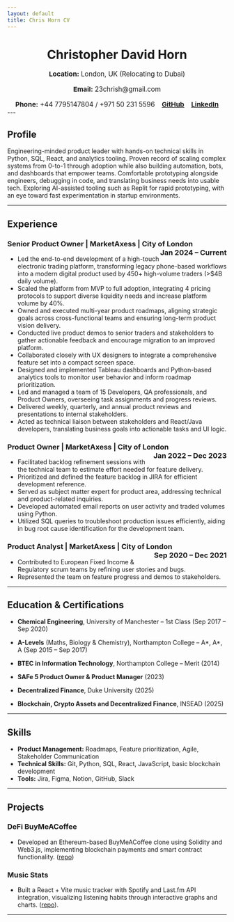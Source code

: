 ```yaml
---
layout: default
title: Chris Horn CV
---
```


<h1 class="cv-name" style="text-align:center">Christopher David Horn</h1>

<div style="display: flex; flex-wrap: wrap; justify-content: center; gap: 1rem; text-align: center; font-size: 0.95rem;">
  <div><strong>Location:</strong> London, UK (Relocating to Dubai)</div>
  <div><strong>Email:</strong> 23chrish@gmail.com</div>
  <div><strong>Phone:</strong> +44 7795147804 / +971 50 231 5596</div>
  <div><a href="https://github.com/23chorn/"><strong>GitHub</strong></a></div>
  <div><a href="https://www.linkedin.com/in/christopher-horn-19a795151/"><strong>LinkedIn</strong></a></div>
</div>
---

## Profile
Engineering-minded product leader with hands-on technical skills in Python, SQL, React, and analytics tooling. Proven record of scaling complex systems from 0-to-1 through adoption while also building automation, bots, and dashboards that empower teams. Comfortable prototyping alongside engineers, debugging in code, and translating business needs into usable tech. Exploring AI-assisted tooling such as Replit for rapid prototyping, with an eye toward fast experimentation in startup environments.

---

## Experience

### Senior Product Owner | MarketAxess | City of London <span style="float:right;">Jan 2024 – Current</span>
- Led the end-to-end development of a high-touch electronic trading platform, transforming legacy phone-based workflows into a modern digital product used by 450+ high-volume traders (>$4B daily volume).  
- Scaled the platform from MVP to full adoption, integrating 4 pricing protocols to support diverse liquidity needs and increase platform volume by 40%.  
- Owned and executed multi-year product roadmaps, aligning strategic goals across cross-functional teams and ensuring long-term product vision delivery.  
- Conducted live product demos to senior traders and stakeholders to gather actionable feedback and encourage migration to an improved platform.  
- Collaborated closely with UX designers to integrate a comprehensive feature set into a compact screen space.  
- Designed and implemented Tableau dashboards and Python-based analytics tools to monitor user behavior and inform roadmap prioritization.  
- Led and managed a team of 15 Developers, QA professionals, and Product Owners, overseeing task assignments and progress reviews.  
- Delivered weekly, quarterly, and annual product reviews and presentations to internal stakeholders.  
- Acted as technical liaison between stakeholders and React/Java developers, translating business goals into actionable tasks and UI logic.

### Product Owner | MarketAxess | City of London <span style="float:right;">Jan 2022 – Dec 2023</span>
- Facilitated backlog refinement sessions with the technical team to estimate effort needed for feature delivery.  
- Prioritized and defined the feature backlog in JIRA for efficient development reference.  
- Served as subject matter expert for product area, addressing technical and product-related inquiries.  
- Developed automated email reports on user activity and traded volumes using Python.  
- Utilized SQL queries to troubleshoot production issues efficiently, aiding in bug root cause identification for the development team.

### Product Analyst | MarketAxess | City of London <span style="float:right;">Sep 2020 – Dec 2021</span>
- Contributed to European Fixed Income & Regulatory scrum teams by refining user stories and bugs.  
- Represented the team on feature progress and demos to stakeholders.

---


## Education & Certifications

- **Chemical Engineering**, University of Manchester – 1st Class (Sep 2017 – Sep 2020)  
- **A-Levels** (Maths, Biology & Chemistry), Northampton College – A*, A*, A (Sep 2015 – Sep 2017)  
- **BTEC in Information Technology**, Northampton College – Merit (2014) 

- **SAFe 5 Product Owner & Product Manager** (2023)  
- **Decentralized Finance**, Duke University (2025)  
- **Blockchain, Crypto Assets and Decentralized Finance**, INSEAD (2025)

---

## Skills
- **Product Management:** Roadmaps, Feature prioritization, Agile, Stakeholder Communication  
- **Technical Skills:** Git, Python, SQL, React, JavaScript, basic blockchain development  
- **Tools:** Jira, Figma, Notion, GitHub, Slack

---

## Projects

### DeFi BuyMeACoffee
- Developed an Ethereum-based BuyMeACoffee clone using Solidity and Web3.js, implementing blockchain payments and smart contract functionality. ([repo](https://github.com/23chorn/react-eth-dapp))

### Music Stats
- Built a React + Vite music tracker with Spotify and Last.fm API integration, visualizing listening habits through interactive graphs and charts. ([repo](https://github.com/23chorn/my-music-stats)).

---